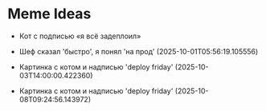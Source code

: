 # Meme Ideas
- Кот с подписью «я всё задеплоил»

- Шеф сказал 'быстро', я понял 'на прод' (2025-10-01T05:56:19.105556)

- Картинка с котом и надписью 'deploy friday' (2025-10-03T14:00:00.422360)

- Картинка с котом и надписью 'deploy friday' (2025-10-08T09:24:56.143972)
